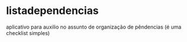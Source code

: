# listadependencias
aplicativo para auxilio no assunto de organização de pêndencias (é uma checklist simples)
